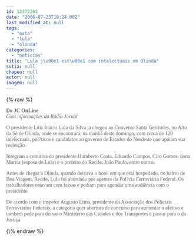 ```yaml
---
id: 12372201
date: "2006-07-23T10:24:00Z"
last_modified_at: null
tags:
  - "esta"
  - "lula"
  - "olinda"
categories:
  - "noticias"
title: "Lula j\u00e1 est\u00e1 com intelectuais em Olinda"
sutia: null
chapeu: null
autor: null
imagem: null
---
```

{\% raw %}
<p><P><SPAN class=txt_13_cinza><SPAN class=arial_13_azul2><SPAN class=arial_13_azul2><FONT color=#666666><FONT face=Verdana><STRONG>Do JC OnLine</STRONG><BR><EM>Com informações da Rádio Jornal</EM></FONT></P></p>
<p><P><FONT face=Verdana>O presidente Luiz Inácio Lula da Silva já chegou ao Convento Santa Gertrudes, no Alto da Sé de Olinda, onde se encontrará, na manhã deste domingo,&nbsp;com cerca de 120 intelectuais, pol?ticos e candidatos ao governo de Estados do Nordeste que apóiam sua reeleição. </FONT></P></p>
<p><P><FONT face=Verdana>Integram a comitiva do presidente Humberto Costa, Eduardo Campos, Ciro Gomes, dona Marisa (esposa de Lula) e o prefeito do Recife, João Paulo, entre outros.</FONT></P></p>
<p><P><FONT face=Verdana>Antes de chegar a Olinda, quando deixava o hotel em que está hospedado, no bairro de Boa Viagem, Recife, Lula foi abordado por agentes da Pol?cia Ferroviária Federal. Os trabalhadores estavam com faixas e pediam para agendar uma audiência com o presidente.</FONT></P></p>
<p><P><FONT face=Verdana>De acordo com o inspetor Augusto Lima, presidente da Associação dos Policiais Ferroviários Federais, a categoria quer abertura de concurso para aumentar o efetivo e também pede para deixar o Ministério das Cidades e dos Transportes e passar para o da Justiça. </FONT></FONT></SPAN></SPAN></SPAN></P> </p>
{\% endraw %}
